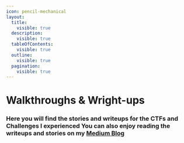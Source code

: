 ```yaml
---
icon: pencil-mechanical
layout:
  title:
    visible: true
  description:
    visible: true
  tableOfContents:
    visible: true
  outline:
    visible: true
  pagination:
    visible: true
---
```


# Walkthroughs & Wright-ups

### Here you will find the stories and writeups for the CTFs and Challenges I experienced You can also enjoy reading the writeups and stories on my [Medium Blog](https://medium.com/@0xhunterr)
